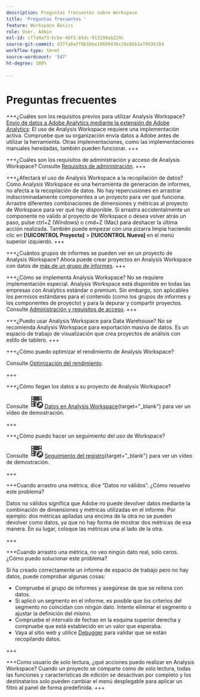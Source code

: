 ```yaml
---
description: Preguntas frecuentes sobre Workspace
title: 'Preguntas frecuentes '
feature: Workspace Basics
role: User, Admin
exl-id: cf7a9a73-bcbe-4bf5-b5dc-913199ab229c
source-git-commit: d37fa0aff0b1bbe196b943bc26e86b1e79936184
workflow-type: tm+mt
source-wordcount: '547'
ht-degree: 100%

---
```


# Preguntas frecuentes

+++¿Cuáles son los requisitos previos para utilizar Analysis Workspace?
[Envío de datos a Adobe Analytics mediante la extensión de Adobe Analytics](/help/implement/launch/validate-publish-prod.md): El uso de Analysis Workspace requiere una implementación activa. Compruebe que su organización envía datos a Adobe antes de utilizar la herramienta. Otras implementaciones, como las implementaciones manuales heredadas, también pueden funcionar.
+++

+++¿Cuáles son los requisitos de administración y acceso de Analysis Workspace?
Consulte [Requisitos de administración](/help/analyze/analysis-workspace/workspace-faq/frequently-asked-questions-analysis-workspace.md).
+++

+++¿Afectará el uso de Analysis Workspace a la recopilación de datos?
Como Analysis Workspace es una herramienta de generación de informes, no afecta a la recopilación de datos. No hay repercusiones en arrastrar indiscriminadamente componentes a un proyecto para ver qué funciona. Arrastre diferentes combinaciones de dimensiones y métricas al proyecto de Workspace para ver qué hay disponible. Si arrastra accidentalmente un componente no válido al proyecto de Workspace o desea volver atrás un paso, pulse ctrl+Z (Windows) o cmd+Z (Mac) para deshacer la última acción realizada. También puede empezar con una pizarra limpia haciendo clic en **[!UICONTROL Proyecto]** > **[!UICONTROL Nuevo]** en el menú superior izquierdo.
+++

+++¿Cuántos grupos de informes se pueden ver en un proyecto de Analysis Workspace?
Ahora puede crear proyectos en Analysis Workspace con datos de [más de un grupo de informes](https://experienceleague.adobe.com/docs/analytics/analyze/analysis-workspace/build-workspace-project/multiple-report-suites.html?lang=es).
+++

+++¿Cómo se implementa Analysis Workspace?
No se requiere implementación especial. Analysis Workspace está disponible en todas las empresas con Analytics estándar o premium. Sin embargo, son aplicables los permisos estándares para el contenido (como los grupos de informes y los componentes de proyecto) y para la depurar y compartir proyectos. Consulte [Administración y requisitos de acceso](/help/analyze/analysis-workspace/workspace-faq/frequently-asked-questions-analysis-workspace.md).
+++

+++¿Puedo usar Analysis Workspace para Data Warehouse?
No se recomienda Analysis Workspace para exportación masiva de datos. Es un espacio de trabajo de visualización que crea proyectos de análisis con estilo de tablero.
+++

+++¿Cómo puedo optimizar el rendimiento de Analysis Workspace?

Consulte [Optimización del rendimiento](/help/analyze/analysis-workspace/workspace-faq/optimizing-performance.md).

+++

+++¿Cómo llegan los datos a su proyecto de Analysis Workspace?

Consulte ![VideoCheckedOut](/help/assets/icons/VideoCheckedOut.svg) [Datos en Analysis Workspace](https://video.tv.adobe.com/v/33827?quality=12&learn=on&captions=spa){target="_blank"} para ver un vídeo de demostración.

+++

+++¿Cómo puedo hacer un seguimiento del uso de Workspace?

Consulte ![VideoCheckedOut](/help/assets/icons/VideoCheckedOut.svg) [Seguimiento del registro](https://video.tv.adobe.com/v/29768?quality=12&learn=on){target="_blank"} para ver un vídeo de demostración.

+++

+++Cuando arrastro una métrica, dice “Datos no válidos”. ¿Cómo resuelvo este problema?

Datos no válidos significa que Adobe no puede devolver datos mediante la combinación de dimensiones y métricas utilizadas en el informe. Por ejemplo: dos métricas apiladas una encima de la otra no se pueden devolver como datos, ya que no hay forma de mostrar dos métricas de esa manera. En su lugar, coloque las métricas una al lado de la otra.

+++

+++Cuando arrastro una métrica, no veo ningún dato real, solo ceros. ¿Cómo puedo solucionar este problema?

Si ha creado correctamente un informe de espacio de trabajo pero no hay datos, puede comprobar algunas cosas:

* Compruebe el grupo de informes y asegúrese de que se rellena con datos.
* Si aplicó un segmento en el informe, es posible que los criterios del segmento no coincidan con ningún dato. Intente eliminar el segmento o ajustar la definición del mismo.
* Compruebe el intervalo de fechas en la esquina superior derecha y compruebe que está establecido en un valor que esperaba.
* Vaya al sitio web y utilice [Debugger](https://experienceleague.adobe.com/docs/debugger/using/experience-cloud-debugger.html?lang=es) para validar que se están recopilando datos.


+++

+++Como usuario de solo lectura, ¿qué acciones puedo realizar en Analysis Workspace?
Cuando un proyecto se comparte como de solo lectura, todas las funciones y características de edición se desactivan por completo y los destinatarios solo pueden cambiar el menú desplegable para aplicar un filtro al panel de forma predefinida.
+++
